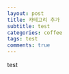 ```yaml
---
layout: post
title: 카테고리 추가
subtitle: test
categories: coffee
tags: test
comments: true
---
```


test